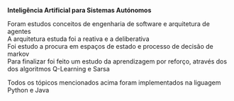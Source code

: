 <b>Inteligência Artificial para Sistemas Autónomos</b>

Foram estudos conceitos de engenharia de software e arquitetura de agentes<br>
A arquitetura estuda foi a reativa e a deliberativa<br>
Foi estudo a procura em espaços de estado e processo de decisão de markov<br>
Para finalizar foi feito um estudo da aprendizagem por reforço, através dos dos algoritmos Q-Learning e Sarsa<br>

Todos os tópicos mencionados acima foram implementados na liguagem Python e Java<br>
